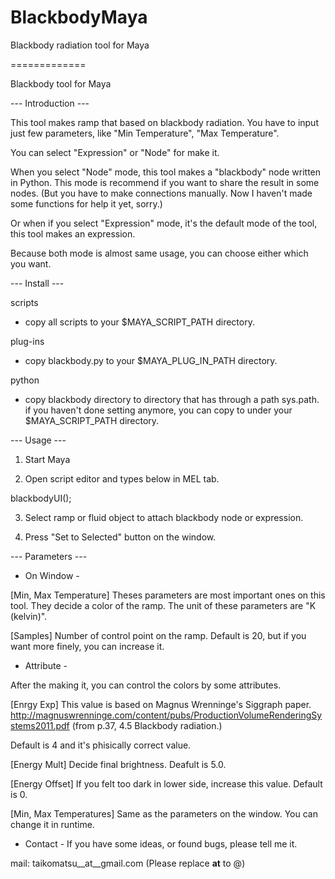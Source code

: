 BlackbodyMaya
=============

Blackbody radiation tool for Maya

=============

Blackbody tool for Maya


--- Introduction ---

This tool makes ramp that based on blackbody radiation.
You have to input just few parameters, like "Min Temperature", "Max Temperature".

You can select "Expression" or "Node" for make it.

When you select "Node" mode, this tool makes a "blackbody" node written in Python.
This mode is recommend if you want to share the result in some nodes.
(But you have to make connections manually. Now I haven't made some functions for help it yet, sorry.)

Or when if you select "Expression" mode, it's the default mode of the tool,
this tool makes an expression.

Because both mode is almost same usage, you can choose either which you want.



--- Install ---

scripts
 - copy all scripts to your $MAYA_SCRIPT_PATH directory.

plug-ins
 - copy blackbody.py to your $MAYA_PLUG_IN_PATH directory.

python
 - copy blackbody directory to directory that has through a path sys.path.
   if you haven't done setting anymore, you can copy to under your $MAYA_SCRIPT_PATH directory.



--- Usage ---

1. Start Maya

2. Open script editor and types below in MEL tab.

  blackbodyUI();

3. Select ramp or fluid object to attach blackbody node or expression.

4. Press "Set to Selected" button on the window.



--- Parameters ---

- On Window -

[Min, Max Temperature]
Theses parameters are most important ones on this tool.
They decide a color of the ramp.
The unit of these parameters are "K (kelvin)".

[Samples]
Number of control point on the ramp.
Default is 20, but if you want more finely, you can increase it.


- Attribute -

After the making it, you can control the colors by some attributes.


[Enrgy Exp]
This value is based on Magnus Wrenninge's Siggraph paper.
http://magnuswrenninge.com/content/pubs/ProductionVolumeRenderingSystems2011.pdf
(from p.37, 4.5 Blackbody radiation.)

Default is 4 and it's phisically correct value.

[Energy Mult]
Decide final brightness.
Deafult is 5.0.

[Energy Offset]
If you felt too dark in lower side, increase this value.
Default is 0.

[Min, Max Temperatures]
Same as the parameters on the window.
You can change it in runtime.


- Contact -
If you have some ideas, or found bugs, please tell me it.

mail: taikomatsu__at__gmail.com
(Please replace __at__ to @)

